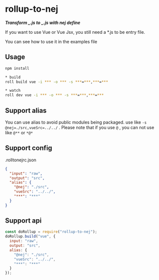 # rollup-to-nej

***Transform _.js to _.js with nej define***

If you want to use Vue or Vue Jsx, you still need a \*.js to be entry file.

You can see how to use it in the examples file

## Usage

```sh
npm install

* build
roll build vue -i *** -o *** -s ***=***,***=***

* watch
roll dev vue -i *** -o *** -s ***=***,***=***
```
## Support alias

You can use alias to avoid public modules being packaged. 
use like `-s @nej=./src,vueSrc=../../` . Please note that if you use `@` , you can not use like `@**` or `*@*`

## Support config

.rolltonejrc.json

```json
{
  "input": "raw",
  "output": "src",
  "alias": {
    "@nej": "./src",
    "vueSrc": "../../",
    "***": "***"
  }
}
```

## Support api

```js
const doRollup = require("rollup-to-nej");
doRollup.build("vue", {
  input: "raw",
  output: "src",
  alias: {
    "@nej": "./src",
    "vueSrc": "../../",
    "***": "***"
  }
});
```
